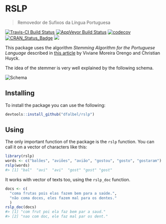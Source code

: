 
<!-- README.md is generated from README.Rmd. Please edit that file -->
RSLP
====

> Removedor de Sufixos da Língua Portuguesa

[![Travis-CI Build Status](https://travis-ci.org/dfalbel/rslp.svg?branch=master)](https://travis-ci.org/dfalbel/rslp) [![AppVeyor Build Status](https://ci.appveyor.com/api/projects/status/github/dfalbel/rslp?branch=master&svg=true)](https://ci.appveyor.com/project/dfalbel/rslp) [![codecov](https://codecov.io/gh/dfalbel/rslp/branch/master/graph/badge.svg)](https://codecov.io/gh/dfalbel/rslp) [![CRAN\_Status\_Badge](http://www.r-pkg.org/badges/version/rslp)](https://cran.r-project.org/package=rslp) [![](http://cranlogs.r-pkg.org/badges/rslp)](http://cran.r-project.org/web/packages/rslp/index.html)

This package uses the algorithm *Stemming Algorithm for the Portuguese Language* described in [this article](http://doi.ieeecomputersociety.org/10.1109/SPIRE.2001.10024) by Viviane Moreira Orengo and Christian Huyck.

The idea of the stemmer is very well explained by the following schema.

![Schema](README-schema.PNG)

Installing
----------

To install the package you can use the following:

``` r
devtools::install_github("dfalbel/rslp")
```

Using
-----

The only important function of the package is the `rslp` function. You can call it on a vector of characters like this:

``` r
library(rslp)
words <- c("balões", "aviões", "avião", "gostou", "gosto", "gostaram")
rslp(words)
#> [1] "bal"  "avi"  "avi"  "gost" "gost" "gost"
```

It works with vector of texts too, using the `rslp_doc` function.

``` r
docs <- c(
  "coma frutas pois elas fazem bem para a saúde.",
  "não coma doces, eles fazem mal para os dentes."
  )
rslp_doc(docs)
#> [1] "com frut poi ela faz bem par a saud." 
#> [2] "nao com doc, ele faz mal par os dent."
```
